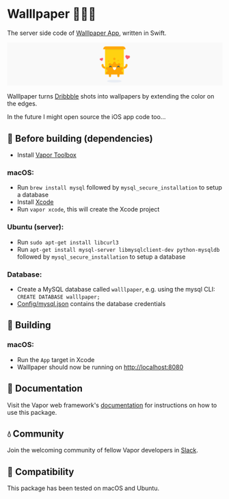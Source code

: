 # Walllpaper 👨🏻‍🎨
The server side code of [Walllpaper App](https://itunes.apple.com/us/app/keynote/id1050415023?mt=8), written in Swift.

<img src="/Public/images/github-header.png?raw=true" width="888">

Walllpaper turns [Dribbble](https://dribbble.com) shots into wallpapers by extending the color on the edges.

In the future I might open source the iOS app code too...

## 🤖 Before building (dependencies)

* Install [Vapor Toolbox](https://github.com/vapor/toolbox)

### macOS:
* Run ```brew install mysql``` followed by ```mysql_secure_installation``` to setup a database
* Install [Xcode](https://developer.apple.com/xcode/)
* Run ```vapor xcode```, this will create the Xcode project

### Ubuntu (server):
* Run ```sudo apt-get install libcurl3```
* Run ```apt-get install mysql-server libmysqlclient-dev python-mysqldb``` followed by ```mysql_secure_installation``` to setup a database

### Database:
* Create a MySQL database called ```walllpaper```, e.g. using the mysql CLI: ```CREATE DATABASE walllpaper;```
* [Config/mysql.json](Config/mysql.json) contains the database credentials

## 🚧 Building

### macOS:
* Run the ```App``` target in Xcode
* Walllpaper should now be running on [http://localhost:8080](http://localhost:8080)

## 📖 Documentation

Visit the Vapor web framework's [documentation](http://docs.vapor.codes) for instructions on how to use this package.

## 💧 Community

Join the welcoming community of fellow Vapor developers in [Slack](http://vapor.team).

## 🔧 Compatibility

This package has been tested on macOS and Ubuntu.
